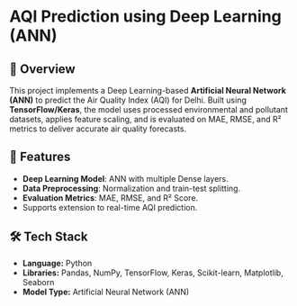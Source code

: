 # AQI Prediction using Deep Learning (ANN)

## 📌 Overview
This project implements a Deep Learning-based **Artificial Neural Network (ANN)** to predict the Air Quality Index (AQI) for Delhi. Built using **TensorFlow/Keras**, the model uses processed environmental and pollutant datasets, applies feature scaling, and is evaluated on MAE, RMSE, and R² metrics to deliver accurate air quality forecasts.

## 🚀 Features
- **Deep Learning Model**: ANN with multiple Dense layers.
- **Data Preprocessing**: Normalization and train-test splitting.
- **Evaluation Metrics**: MAE, RMSE, and R² Score.
- Supports extension to real-time AQI prediction.

## 🛠 Tech Stack
- **Language:** Python  
- **Libraries:** Pandas, NumPy, TensorFlow, Keras, Scikit-learn, Matplotlib, Seaborn  
- **Model Type:** Artificial Neural Network (ANN)

